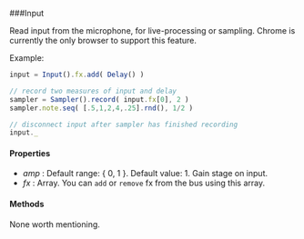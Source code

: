 ###Input

Read input from the microphone, for live-processing or sampling. Chrome is currently the only browser to support this feature.

Example:
```javascript
input = Input().fx.add( Delay() )

// record two measures of input and delay
sampler = Sampler().record( input.fx[0], 2 )
sampler.note.seq( [.5,1,2,4,.25].rnd(), 1/2 )

// disconnect input after sampler has finished recording
input._
```

#### Properties

* _amp_ : Default range: { 0, 1 }. Default value: 1. Gain stage on input.
* _fx_ : Array. You can `add` or `remove` fx from the bus using this array.

#### Methods

None worth mentioning.
